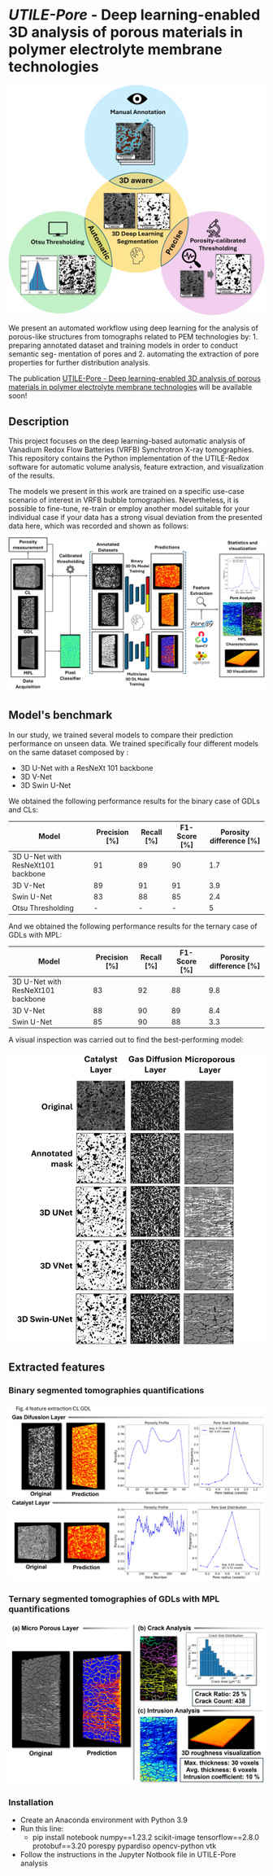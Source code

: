 # *UTILE-Pore* - Deep learning-enabled 3D analysis of porous materials in polymer electrolyte membrane technologies 

![](https://github.com/andyco98/UTILE-Pore/blob/main/images/method_comp_scale.jpg)


We present  an automated workflow using deep learning for the analysis of porous-like structures from tomographs related to PEM technologies by: 1. preparing annotated dataset and training models in order to conduct semantic seg- mentation of pores and 2. automating the extraction of pore properties for further distribution analysis.


The publication [UTILE-Pore - Deep learning-enabled 3D analysis of porous materials in polymer electrolyte membrane technologies]() will be available soon!


## Description
This project focuses on the deep learning-based automatic analysis of Vanadium Redox Flow Batteries (VRFB) Synchrotron X-ray tomographies. 
This repository contains the Python implementation of the UTILE-Redox software for automatic volume analysis, feature extraction, and visualization of the results.

The models we present in this work are trained on a specific use-case scenario of interest in VRFB bubble tomographies. Nevertheless, it is possible to fine-tune, re-train or employ another model suitable for your individual case if your data has a strong visual deviation from the presented data here, which was recorded and shown as follows:

![](https://github.com/andyco98/UTILE-Pore/blob/main/images/workflowpore1.jpg)

## Model's benchmark
In our study, we trained several models to compare their prediction performance on unseen data. We trained specifically four different models on the same dataset composed by :

- 3D U-Net with a ResNeXt 101 backbone 
- 3D V-Net
- 3D Swin U-Net

We obtained the following performance results for the binary case of GDLs and CLs:

| Model                             | Precision [%]  | Recall [%] | F1-Score [%] | Porosity difference [%] |
|-----------------------------------|----------------|------------|--------------|-------------------------|
| 3D U-Net with ResNeXt101 backbone | 91             | 89         | 90           | 1.7                     |
| 3D V-Net                          | 89             | 91         | 91           | 3.9                     |
| Swin U-Net                        | 83             | 88         | 85           | 2.4                     |
| Otsu Thresholding                 | -              | -          | -            | 5                       |

And we obtained the following performance results for the ternary case of GDLs with MPL:

| Model                             | Precision [%]  | Recall [%] | F1-Score [%] | Porosity difference [%] |
|-----------------------------------|----------------|------------|--------------|-------------------------|
| 3D U-Net with ResNeXt101 backbone | 83             | 92         | 88           | 9.8                     |
| 3D V-Net                          | 88             | 90         | 89           | 8.4                     |
| Swin U-Net                        | 85             | 90         | 88           | 3.3                     |

A visual inspection was carried out to find the best-performing model:

![](https://github.com/andyco98/UTILE-Pore/blob/main/images/pore_comp.png)


## Extracted features
### Binary segmented tomographies quantifications
![](https://github.com/andyco98/UTILE-Pore/blob/main/images/binary_res.jpg)

### Ternary segmented tomographies of GDLs with MPL quantifications
![](https://github.com/andyco98/UTILE-Pore/blob/main/images/mpl_analysis.jpg)

### Installation
- Create an Anaconda environment with Python 3.9
- Run this line: 
    - pip install notebook numpy==1.23.2 scikit-image tensorflow==2.8.0 protobuf==3.20 porespy pypardiso opencv-python vtk 
- Follow the instructions in the Jupyter Notbook file in UTILE-Pore analysis